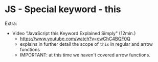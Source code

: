 
# JS - Special keyword - this


Extra:
- Video "JavaScript this Keyword Explained Simply" (12min.)
  - https://www.youtube.com/watch?v=cwChC4BQF0Q
  - explains in further detail the scope of `this` in regular and arrow functions
  - IMPORTANT: at this time we haven't covered arrow functions.


  
